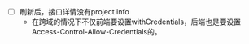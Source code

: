 - [ ] 刷新后，接口详情没有project info
    - 在跨域的情况下不仅前端要设置withCredentials，后端也是要设置Access-Control-Allow-Credentials的。
